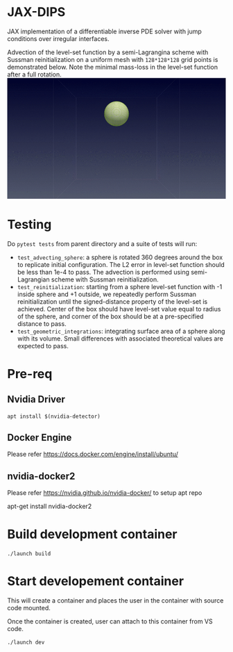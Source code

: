 # JAX-DIPS
JAX implementation of a differentiable inverse PDE solver with jump conditions over irregular interfaces.

Advection of the level-set function by a semi-Lagrangina scheme with Sussman reinitialization on a uniform mesh with `128*128*128` grid points is demonstrated below. Note the minimal mass-loss in the level-set function after a full rotation.
![me](https://github.com/JAX-DIPS/JAX-DIPS/blob/main/animated_spinning.gif)

# Testing
Do `pytest tests` from parent directory and a suite of tests will run:
- `test_advecting_sphere`: a sphere is rotated 360 degrees around the box to replicate initial configuration. The L2 error in level-set function should be less than 1e-4 to pass. The advection is performed using semi-Lagrangian scheme with Sussman reinitialization.
- `test_reinitialization`: starting from a sphere level-set function with -1 inside sphere and +1 outside, we repeatedly perform Sussman reinitialization until the signed-distance property of the level-set is achieved. Center of the box should have level-set value equal to radius of the sphere, and corner of the box should be at a pre-specified distance to pass.
- `test_geometric_integrations`: integrating surface area of a sphere along with its volume. Small differences with associated theoretical values are expected to pass.
# Pre-req

## Nvidia Driver

```
apt install $(nvidia-detector)
```

## Docker Engine

Please refer https://docs.docker.com/engine/install/ubuntu/

## nvidia-docker2

Please refer https://nvidia.github.io/nvidia-docker/ to setup apt repo

apt-get install nvidia-docker2


# Build development container

```
./launch build
```

# Start developement container
This will create a container and places the user in the container with source code mounted.

Once the container is created, user can attach to this container from VS code.

```
./launch dev
```